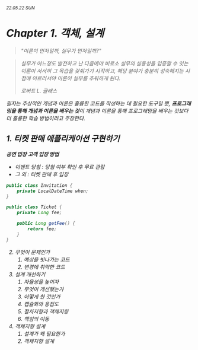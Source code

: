 <small><i>22.05.22 SUN<i></small>

# Chapter 1. 객체, 설계


> "이론이 먼저일까, 실무가 먼저일까?"

> 실무가 어느정도 발전하고 난 다음에야 비로소 실무의 실용성을 입증할 수 잇는 이론이 서서히 그 목습을 갖춰가기 시작하고, 해당 분야가 충분히 성숙해지는 시점에 이르러서야 이론이 실무를 추워하게 된다. 
> 
> *로버트 L. 글래스*


필자는 추상적인 개념과 이론은 훌륭한 코드를 작성하는 데 필요한 도구일 뿐, **프로그래밍을 통해 개념과 이론을 배우는 것**이 개념과 이론을 통해 프로그래밍을 배우는 것보다 더 훌륭한 학습 방법이라고 주장한다.

## 1. 티켓 판매 애플리케이션 구현하기

**공연 입장 고객 입장 방법**

- 이벤트 당첨 : 당첨 여부 확인 후 무료 관람
- 그 외     : 티켓 판매 후 입장

``` java
public class Invitation {
    private LocalDateTime when;
}
```

```java
public class Ticket {
    private Long fee;

    public Long getFee() {
        return fee;
    }
}
```


2. 무엇이 문제인가
   1. 예상을 빗나가는 코드
   2. 변경에 취약한 코드
3. 설계 개선하기
   1. 자율성을 높이자 
   2. 무엇이 개선됐는가
   3. 어떻게 한 것인가
   4. 캡슐화와 응집도
   5. 절차지향과 객체지향
   6. 책임의 이동
4. 객체지향 설계
   1. 설계가 왜 필요한가
   2. 객체지향 설계 
